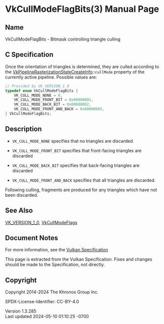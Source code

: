 # VkCullModeFlagBits(3) Manual Page

## Name

VkCullModeFlagBits - Bitmask controlling triangle culling



## <a href="#_c_specification" class="anchor"></a>C Specification

Once the orientation of triangles is determined, they are culled
according to the
[VkPipelineRasterizationStateCreateInfo](https://registry.khronos.org/vulkan/specs/1.3-extensions/man/html/VkPipelineRasterizationStateCreateInfo.html)::`cullMode`
property of the currently active pipeline. Possible values are:

``` c
// Provided by VK_VERSION_1_0
typedef enum VkCullModeFlagBits {
    VK_CULL_MODE_NONE = 0,
    VK_CULL_MODE_FRONT_BIT = 0x00000001,
    VK_CULL_MODE_BACK_BIT = 0x00000002,
    VK_CULL_MODE_FRONT_AND_BACK = 0x00000003,
} VkCullModeFlagBits;
```

## <a href="#_description" class="anchor"></a>Description

- `VK_CULL_MODE_NONE` specifies that no triangles are discarded

- `VK_CULL_MODE_FRONT_BIT` specifies that front-facing triangles are
  discarded

- `VK_CULL_MODE_BACK_BIT` specifies that back-facing triangles are
  discarded

- `VK_CULL_MODE_FRONT_AND_BACK` specifies that all triangles are
  discarded.

Following culling, fragments are produced for any triangles which have
not been discarded.

## <a href="#_see_also" class="anchor"></a>See Also

[VK_VERSION_1_0](https://registry.khronos.org/vulkan/specs/1.3-extensions/man/html/VK_VERSION_1_0.html),
[VkCullModeFlags](https://registry.khronos.org/vulkan/specs/1.3-extensions/man/html/VkCullModeFlags.html)

## <a href="#_document_notes" class="anchor"></a>Document Notes

For more information, see the <a
href="https://registry.khronos.org/vulkan/specs/1.3-extensions/html/vkspec.html#VkCullModeFlagBits"
target="_blank" rel="noopener">Vulkan Specification</a>

This page is extracted from the Vulkan Specification. Fixes and changes
should be made to the Specification, not directly.

## <a href="#_copyright" class="anchor"></a>Copyright

Copyright 2014-2024 The Khronos Group Inc.

SPDX-License-Identifier: CC-BY-4.0

Version 1.3.285  
Last updated 2024-05-10 01:10:25 -0700
